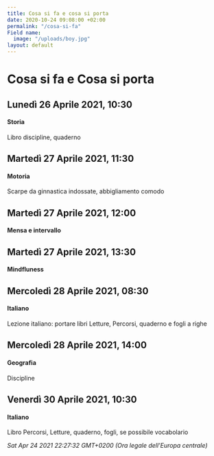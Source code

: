 ```yaml
---
title: Cosa si fa e cosa si porta
date: 2020-10-24 09:08:00 +02:00
permalink: "/cosa-si-fa"
Field name:
  image: "/uploads/boy.jpg"
layout: default
---
```


# Cosa si fa e Cosa si porta
## Lunedì 26 Aprile 2021, 10:30
#### Storia
Libro discipline, quaderno  
## Martedì 27 Aprile 2021, 11:30
#### Motoria
Scarpe da ginnastica indossate, abbigliamento comodo  
## Martedì 27 Aprile 2021, 12:00
#### Mensa e intervallo
  
## Martedì 27 Aprile 2021, 13:30
#### Mindfluness
  
## Mercoledì 28 Aprile 2021, 08:30
#### Italiano
<span>Lezione italiano: portare libri Letture, Percorsi, quaderno e fogli a righe</span>  
## Mercoledì 28 Aprile 2021, 14:00
#### Geografia
Discipline  
## Venerdì 30 Aprile 2021, 10:30
#### Italiano
Libro Percorsi, Letture, quaderno, fogli, se possibile vocabolario  

_Sat Apr 24 2021 22:27:32 GMT+0200 (Ora legale dell’Europa centrale)_